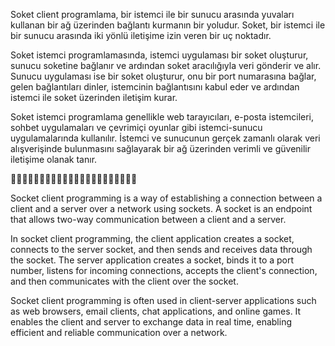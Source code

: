 
Soket client programlama, bir istemci ile bir sunucu arasında yuvaları kullanan bir ağ üzerinden bağlantı kurmanın bir yoludur. Soket, bir istemci ile bir sunucu arasında iki yönlü iletişime izin veren bir uç noktadır.

Soket istemci programlamasında, istemci uygulaması bir soket oluşturur, sunucu soketine bağlanır ve ardından soket aracılığıyla veri gönderir ve alır. Sunucu uygulaması ise bir soket oluşturur, onu bir port numarasına bağlar, gelen bağlantıları dinler, istemcinin bağlantısını kabul eder ve ardından istemci ile soket üzerinden iletişim kurar.

Soket istemci programlama genellikle web tarayıcıları, e-posta istemcileri, sohbet uygulamaları ve çevrimiçi oyunlar gibi istemci-sunucu uygulamalarında kullanılır. İstemci ve sunucunun gerçek zamanlı olarak veri alışverişinde bulunmasını sağlayarak bir ağ üzerinden verimli ve güvenilir iletişime olanak tanır.


🚀🚀🚀🚀🚀🚀🚀🚀🚀🚀🚀🚀🚀🚀🚀🚀🚀🚀🚀🚀🚀🚀

Socket client programming is a way of establishing a connection between a client and a server over a network using sockets. A socket is an endpoint that allows two-way communication between a client and a server.

In socket client programming, the client application creates a socket, connects to the server socket, and then sends and receives data through the socket. The server application creates a socket, binds it to a port number, listens for incoming connections, accepts the client's connection, and then communicates with the client over the socket.

Socket client programming is often used in client-server applications such as web browsers, email clients, chat applications, and online games. It enables the client and server to exchange data in real time, enabling efficient and reliable communication over a network.
